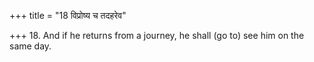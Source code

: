 +++
title = "18 विप्रोष्य च तदहरेव"

+++
18. And if he returns from a journey, he shall (go to) see him on the same day.
